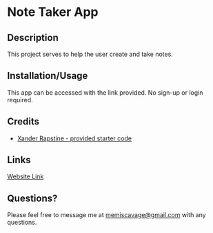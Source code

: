 # Note Taker App

## Description
This project serves to help the user create and take notes.

## Installation/Usage
This app can be accessed with the link provided. No sign-up or login required.

## Credits
* [Xander Rapstine - provided starter code]((https://github.com/coding-boot-camp/miniature-eureka))

## Links
[Website Link](https://memiscavage.github.io/NoteTakerApp/)

## Questions?
Please feel free to message me at memiscavage@gmail.com with any questions.
